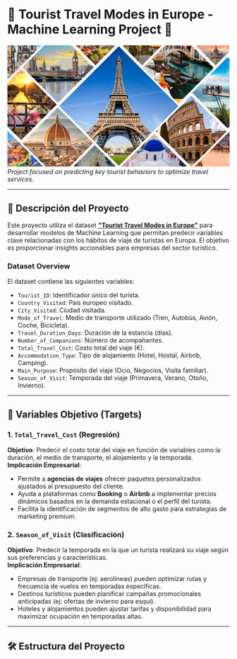 # 🚧 Tourist Travel Modes in Europe - Machine Learning Project 🚧

![Travel Modes](images/Budget-friendly-travel-destinations-in-Europe.jpg) 
*Project focused on predicting key tourist behaviors to optimize travel services.*

---

## 📌 Descripción del Proyecto
Este proyecto utiliza el dataset **["Tourist Travel Modes in Europe"](https://www.kaggle.com/datasets/ashaychoudhary/tourist-travel-modes-in-europe-dataset/data)** para desarrollar modelos de Machine Learning que permitan predecir variables clave relacionadas con los hábitos de viaje de turistas en Europa. El objetivo es proporcionar insights accionables para empresas del sector turístico.

### Dataset Overview
El dataset contiene las siguientes variables:
- `Tourist_ID`: Identificador único del turista.
- `Country_Visited`: País europeo visitado.
- `City_Visited`: Ciudad visitada.
- `Mode_of_Travel`: Medio de transporte utilizado (Tren, Autobús, Avión, Coche, Bicicleta).
- `Travel_Duration_Days`: Duración de la estancia (días).
- `Number_of_Companions`: Número de acompañantes.
- `Total_Travel_Cost`: Costo total del viaje (€).
- `Accommodation_Type`: Tipo de alojamiento (Hotel, Hostal, Airbnb, Camping).
- `Main_Purpose`: Propósito del viaje (Ocio, Negocios, Visita familiar).
- `Season_of_Visit`: Temporada del viaje (Primavera, Verano, Otoño, Invierno).

---

## 🎯 Variables Objetivo (Targets)

### 1. **`Total_Travel_Cost` (Regresión)**  
**Objetivo**: Predecir el costo total del viaje en función de variables como la duración, el medio de transporte, el alojamiento y la temporada.  
**Implicación Empresarial**:  
- Permite a **agencias de viajes** ofrecer paquetes personalizados ajustados al presupuesto del cliente.  
- Ayuda a plataformas como **Booking** o **Airbnb** a implementar precios dinámicos basados en la demanda estacional o el perfil del turista.  
- Facilita la identificación de segmentos de alto gasto para estrategias de marketing premium.

### 2. **`Season_of_Visit` (Clasificación)**  
**Objetivo**: Predecir la temporada en la que un turista realizará su viaje según sus preferencias y características.  
**Implicación Empresarial**:  
- Empresas de transporte (ej: aerolíneas) pueden optimizar rutas y frecuencia de vuelos en temporadas específicas.  
- Destinos turísticos pueden planificar campañas promocionales anticipadas (ej: ofertas de invierno para esquí).  
- Hoteles y alojamientos pueden ajustar tarifas y disponibilidad para maximizar ocupación en temporadas altas.

---

## 🛠️ Estructura del Proyecto

